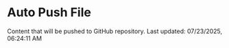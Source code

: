 # Auto Push File

Content that will be pushed to GitHub repository.
Last updated: 07/23/2025, 06:24:11 AM